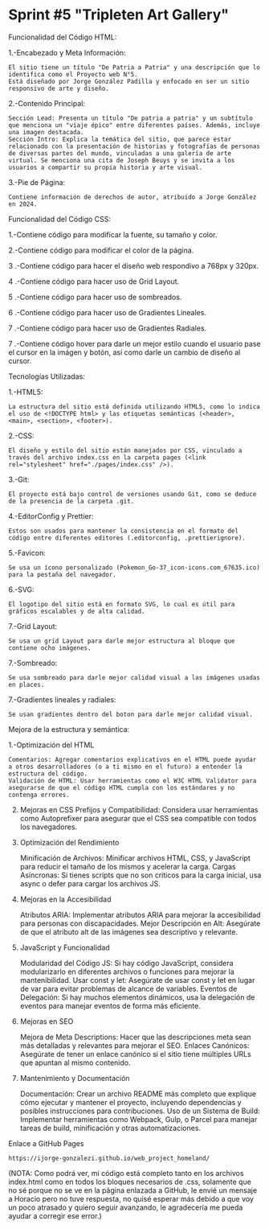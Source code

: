 # Sprint #5 "Tripleten Art Gallery"

Funcionalidad del Código HTML:

1.-Encabezado y Meta Información:

    El sitio tiene un título "De Patria a Patria" y una descripción que lo identifica como el Proyecto web N°5.
    Está diseñado por Jorge González Padilla y enfocado en ser un sitio responsivo de arte y diseño.

2.-Contenido Principal:

    Sección Lead: Presenta un título "De patria a patria" y un subtítulo que menciona un "viaje épico" entre diferentes países. Además, incluye una imagen destacada.
    Sección Intro: Explica la temática del sitio, que parece estar relacionado con la presentación de historias y fotografías de personas de diversas partes del mundo, vinculadas a una galería de arte virtual. Se menciona una cita de Joseph Beuys y se invita a los usuarios a compartir su propia historia y arte visual.

3.-Pie de Página:

    Contiene información de derechos de autor, atribuido a Jorge González en 2024.

Funcionalidad del Código CSS:

1.-Contiene código para modificar la fuente, su tamaño y color.

2.-Contiene código para modificar el color de la página.

3 .-Contiene código para hacer el diseño web respondivo a 768px y 320px.

4 .-Contiene código para hacer uso de Grid Layout.

5 .-Contiene código para hacer uso de sombreados.

6 .-Contiene código para hacer uso de Gradientes Lineales.

7 .-Contiene código para hacer uso de Gradientes Radiales.

7 .-Contiene código hover para darle un mejor estilo cuando el usuario pase el cursor en la imágen y botón, así como darle un cambio de diseño al cursor.

Tecnologías Utilizadas:

1.-HTML5:

    La estructura del sitio está definida utilizando HTML5, como lo indica el uso de <!DOCTYPE html> y las etiquetas semánticas (<header>, <main>, <section>, <footer>).

2.-CSS:

    El diseño y estilo del sitio están manejados por CSS, vinculado a través del archivo index.css en la carpeta pages (<link rel="stylesheet" href="./pages/index.css" />).

3.-Git:

    El proyecto está bajo control de versiones usando Git, como se deduce de la presencia de la carpeta .git.

4.-EditorConfig y Prettier:

    Estos son usados para mantener la consistencia en el formato del código entre diferentes editores (.editorconfig, .prettierignore).

5.-Favicon:

    Se usa un ícono personalizado (Pokemon_Go-37_icon-icons.com_67635.ico) para la pestaña del navegador.

6.-SVG:

    El logotipo del sitio está en formato SVG, lo cual es útil para gráficos escalables y de alta calidad.

7.-Grid Layout:

    Se usa un grid Layout para darle mejor estructura al bloque que contiene ocho imágenes.

7.-Sombreado:

    Se usa sombreado para darle mejor calidad visual a las imágenes usadas en places.

7.-Gradientes lineales y radiales:

    Se usan gradientes dentro del boton para darle mejor calidad visual.

Mejora de la estructura y semántica:

1.-Optimización del HTML

    Comentarios: Agregar comentarios explicativos en el HTML puede ayudar a otros desarrolladores (o a ti mismo en el futuro) a entender la estructura del código.
    Validación de HTML: Usar herramientas como el W3C HTML Validator para asegurarse de que el código HTML cumpla con los estándares y no contenga errores.

2. Mejoras en CSS
   Prefijos y Compatibilidad: Considera usar herramientas como Autoprefixer para asegurar que el CSS sea compatible con todos los navegadores.

3. Optimización del Rendimiento

   Minificación de Archivos: Minificar archivos HTML, CSS, y JavaScript para reducir el tamaño de los mismos y acelerar la carga.
   Cargas Asíncronas: Si tienes scripts que no son críticos para la carga inicial, usa async o defer para cargar los archivos JS.

4. Mejoras en la Accesibilidad

   Atributos ARIA: Implementar atributos ARIA para mejorar la accesibilidad para personas con discapacidades.
   Mejor Descripción en Alt: Asegúrate de que el atributo alt de las imágenes sea descriptivo y relevante.

5. JavaScript y Funcionalidad

   Modularidad del Código JS: Si hay código JavaScript, considera modularizarlo en diferentes archivos o funciones para mejorar la mantenibilidad.
   Usar const y let: Asegúrate de usar const y let en lugar de var para evitar problemas de alcance de variables.
   Eventos de Delegación: Si hay muchos elementos dinámicos, usa la delegación de eventos para manejar eventos de forma más eficiente.

6. Mejoras en SEO

   Mejora de Meta Descriptions: Hacer que las descripciones meta sean más detalladas y relevantes para mejorar el SEO.
   Enlaces Canónicos: Asegúrate de tener un enlace canónico si el sitio tiene múltiples URLs que apuntan al mismo contenido.

7. Mantenimiento y Documentación

   Documentación: Crear un archivo README más completo que explique cómo ejecutar y mantener el proyecto, incluyendo dependencias y posibles instrucciones para contribuciones.
   Uso de un Sistema de Build: Implementar herramientas como Webpack, Gulp, o Parcel para manejar tareas de build, minificación y otras automatizaciones.

Enlace a GitHub Pages

    https://ijorge-gonzalezi.github.io/web_project_homeland/

(NOTA: Como podrá ver, mi código está completo tanto en los archivos index.html como en todos los bloques necesarios de .css, solamente que no sé porque no se ve en la página enlazada a GitHub, le envié un mensaje a Horacio pero no tuve respuesta, no quisé esperar más debido a que voy un poco atrasado y quiero seguir avanzando, le agradecería me pueda ayudar a corregir ese error.)
